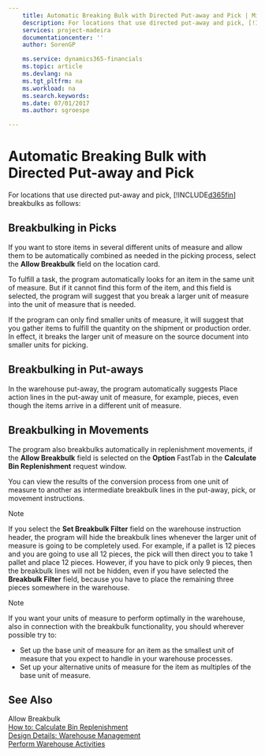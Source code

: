 ```yaml
---
    title: Automatic Breaking Bulk with Directed Put-away and Pick | Microsoft Docs
    description: For locations that use directed put-away and pick, [!INCLUDE[d365fin](includes/d365fin_md.md)] breakbulks as follows:
    services: project-madeira
    documentationcenter: ''
    author: SorenGP

    ms.service: dynamics365-financials
    ms.topic: article
    ms.devlang: na
    ms.tgt_pltfrm: na
    ms.workload: na
    ms.search.keywords:
    ms.date: 07/01/2017
    ms.author: sgroespe

---
```

# Automatic Breaking Bulk with Directed Put-away and Pick
For locations that use directed put-away and pick, [!INCLUDE[d365fin](includes/d365fin_md.md)] breakbulks as follows:  
  
## Breakbulking in Picks  
 If you want to store items in several different units of measure and allow them to be automatically combined as needed in the picking process, select the **Allow Breakbulk** field on the location card.  
  
 To fulfill a task, the program automatically looks for an item in the same unit of measure. But if it cannot find this form of the item, and this field is selected, the program will suggest that you break a larger unit of measure into the unit of measure that is needed.  
  
 If the program can only find smaller units of measure, it will suggest that you gather items to fulfill the quantity on the shipment or production order. In effect, it breaks the larger unit of measure on the source document into smaller units for picking.  
  
## Breakbulking in Put-aways  
 In the warehouse put-away, the program automatically suggests Place action lines in the put-away unit of measure, for example, pieces, even though the items arrive in a different unit of measure.  
  
## Breakbulking in Movements  
 The program also breakbulks automatically in replenishment movements, if the **Allow Breakbulk** field is selected on the **Option** FastTab in the **Calculate Bin Replenishment** request window.  
  
 You can view the results of the conversion process from one unit of measure to another as intermediate breakbulk lines in the put-away, pick, or movement instructions.  
  
> [!NOTE]  
>  If you select the **Set Breakbulk Filter** field on the warehouse instruction header, the program will hide the breakbulk lines whenever the larger unit of measure is going to be completely used. For example, if a pallet is 12 pieces and you are going to use all 12 pieces, the pick will then direct you to take 1 pallet and place 12 pieces. However, if you have to pick only 9 pieces, then the breakbulk lines will not be hidden, even if you have selected the **Breakbulk Filter** field, because you have to place the remaining three pieces somewhere in the warehouse.  
  
> [!NOTE]  
>  If you want your units of measure to perform optimally in the warehouse, also in connection with the breakbulk functionality, you should wherever possible try to:  
>   
>  -   Set up the base unit of measure for an item as the smallest unit of measure that you expect to handle in your warehouse processes.  
> -   Set up your alternative units of measure for the item as multiples of the base unit of measure.  
  
## See Also  
 Allow Breakbulk   
 [How to: Calculate Bin Replenishment](../how-to-calculate-bin-replenishment.md)   
 [Design Details: Warehouse Management](design-details-warehouse-management.md)   
 [Perform Warehouse Activities](../perform-warehouse-activities.md)